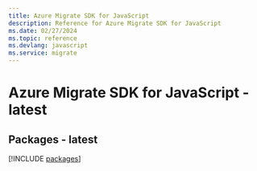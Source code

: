 ```yaml
---
title: Azure Migrate SDK for JavaScript
description: Reference for Azure Migrate SDK for JavaScript
ms.date: 02/27/2024
ms.topic: reference
ms.devlang: javascript
ms.service: migrate
---
```

# Azure Migrate SDK for JavaScript - latest
## Packages - latest
[!INCLUDE [packages](migrate-index.md)]